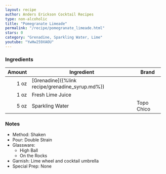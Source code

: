 ```yaml
---
layout: recipe
author: Anders Erickson Cocktail Recipes
type: non-alcoholic
title: "Pomegranate Limeade"
permalink: "/recipe/pomegranate_limeade.html"
stars: 0
category: "Grenadine, Sparkling Water, Lime"
youtube: "YwHw259XAOU"
---
```


### Ingredients

| Amount | Ingredient                                      | Brand      |
| -----: | ----------------------------------------------- | ---------- |
|   1 oz | [Grenadine]({%link recipe/grenadine_syrup.md%}) |
|   1 oz | Fresh Lime Juice                                |
|   5 oz | Sparkling Water                                 | Topo Chico |

### Notes

- Method: Shaken
- Pour: Double Strain
- Glassware:
  - High Ball
  - On the Rocks
- Garnish: Lime wheel and cocktail umbrella
- Special Prep: None
